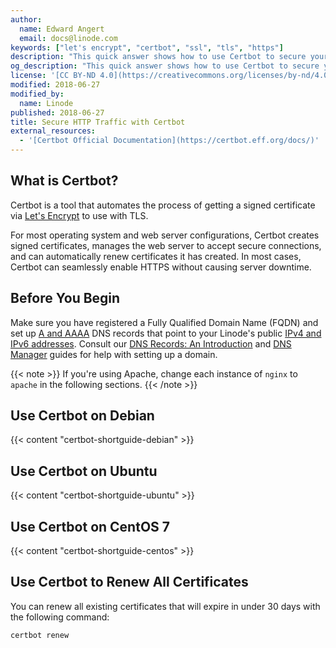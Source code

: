 ```yaml
---
author:
  name: Edward Angert
  email: docs@linode.com
keywords: ["let's encrypt", "certbot", "ssl", "tls", "https"]
description: "This quick answer shows how to use Certbot to secure your site's traffic via TLS."
og_description: "This quick answer shows how to use Certbot to secure your site's traffic via TLS."
license: '[CC BY-ND 4.0](https://creativecommons.org/licenses/by-nd/4.0)'
modified: 2018-06-27
modified_by:
  name: Linode
published: 2018-06-27
title: Secure HTTP Traffic with Certbot
external_resources:
  - '[Certbot Official Documentation](https://certbot.eff.org/docs/)'
---
```


## What is Certbot?

Certbot is a tool that automates the process of getting a signed certificate via [Let's Encrypt](https://letsencrypt.org/how-it-works/) to use with TLS.

For most operating system and web server configurations, Certbot creates signed certificates, manages the web server to accept secure connections, and can automatically renew certificates it has created. In most cases, Certbot can seamlessly enable HTTPS without causing server downtime.

## Before You Begin

Make sure you have registered a Fully Qualified Domain Name (FQDN) and set up [A and AAAA](/docs/networking/dns/dns-records-an-introduction/#a-and-aaaa) DNS records that point to your Linode's public [IPv4 and IPv6 addresses](/docs/getting-started/#find-your-linode-s-ip-address). Consult our [DNS Records: An Introduction](/docs/networking/dns/dns-records-an-introduction/) and [DNS Manager](/docs/platform/manager/dns-manager/) guides for help with setting up a domain.

{{< note >}}
If you're using Apache, change each instance of `nginx` to `apache` in the following sections.
{{< /note >}}

## Use Certbot on Debian

{{< content "certbot-shortguide-debian" >}}

## Use Certbot on Ubuntu

{{< content "certbot-shortguide-ubuntu" >}}

## Use Certbot on CentOS 7

{{< content "certbot-shortguide-centos" >}}

## Use Certbot to Renew All Certificates

You can renew all existing certificates that will expire in under 30 days with the following command:

    certbot renew
